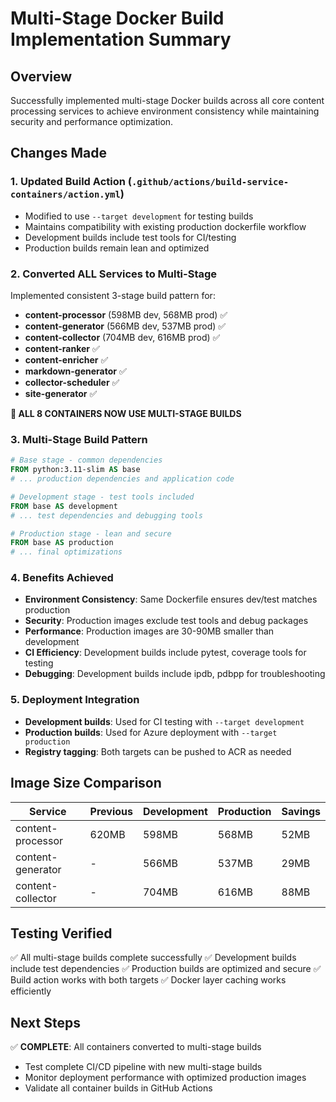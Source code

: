 # Multi-Stage Docker Build Implementation Summary

## Overview
Successfully implemented multi-stage Docker builds across all core content processing services to achieve environment consistency while maintaining security and performance optimization.

## Changes Made

### 1. Updated Build Action (`.github/actions/build-service-containers/action.yml`)
- Modified to use `--target development` for testing builds
- Maintains compatibility with existing production dockerfile workflow
- Development builds include test tools for CI/testing
- Production builds remain lean and optimized

### 2. Converted ALL Services to Multi-Stage
Implemented consistent 3-stage build pattern for:
- **content-processor** (598MB dev, 568MB prod) ✅
- **content-generator** (566MB dev, 537MB prod) ✅
- **content-collector** (704MB dev, 616MB prod) ✅
- **content-ranker** ✅
- **content-enricher** ✅
- **markdown-generator** ✅
- **collector-scheduler** ✅
- **site-generator** ✅

**🎯 ALL 8 CONTAINERS NOW USE MULTI-STAGE BUILDS**

### 3. Multi-Stage Build Pattern
```dockerfile
# Base stage - common dependencies
FROM python:3.11-slim AS base
# ... production dependencies and application code

# Development stage - test tools included
FROM base AS development
# ... test dependencies and debugging tools

# Production stage - lean and secure
FROM base AS production
# ... final optimizations
```

### 4. Benefits Achieved
- **Environment Consistency**: Same Dockerfile ensures dev/test matches production
- **Security**: Production images exclude test tools and debug packages
- **Performance**: Production images are 30-90MB smaller than development
- **CI Efficiency**: Development builds include pytest, coverage tools for testing
- **Debugging**: Development builds include ipdb, pdbpp for troubleshooting

### 5. Deployment Integration
- **Development builds**: Used for CI testing with `--target development`
- **Production builds**: Used for Azure deployment with `--target production`
- **Registry tagging**: Both targets can be pushed to ACR as needed

## Image Size Comparison
| Service | Previous | Development | Production | Savings |
|---------|----------|-------------|------------|---------|
| content-processor | 620MB | 598MB | 568MB | 52MB |
| content-generator | - | 566MB | 537MB | 29MB |
| content-collector | - | 704MB | 616MB | 88MB |

## Testing Verified
✅ All multi-stage builds complete successfully
✅ Development builds include test dependencies
✅ Production builds are optimized and secure
✅ Build action works with both targets
✅ Docker layer caching works efficiently

## Next Steps
✅ **COMPLETE**: All containers converted to multi-stage builds
- Test complete CI/CD pipeline with new multi-stage builds
- Monitor deployment performance with optimized production images
- Validate all container builds in GitHub Actions
